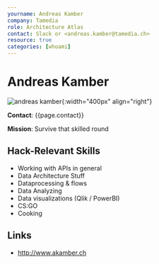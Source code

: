 ```yaml
---
yourname: Andreas Kamber
company: Tamedia
role: Architecture Atlas
contact: Slack or <andreas.kamber@tamedia.ch>
resource: true
categories: [whoami]
---
```


Andreas Kamber
============

![andreas kamber](/tamedia-hackdays/whoami/pics/andreaskamber.png "Andreas Kamber"){:width="400px" align="right"}

**Contact**: {{page.contact}}

**Mission**: Survive that skilled round

Hack-Relevant Skills
--------------------

- Working with APIs in general
- Data Architecture Stuff
- Dataprocessing & flows
- Data Analyzing
- Data visualizations (Qlik / PowerBI)
- CS:GO
- Cooking


Links
-----
- <http://www.akamber.ch>